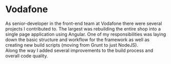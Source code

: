 <!--
  id: 2877
  slug: vodafone
  type: fortpolio
  excerpt: Rebuilt shop flow into a single page application using Angular. Added several improvements to the build process. Updated/refactored a lot of legacy code. Improved code quality.
  excerptNl: Nieuwe implementatie van de checkout flow in een SPA met behulp van Angular.
Verschillende verbeteringen toegevoegd aan het build proces.
Veel verouderde code bijgewerkt/ge-refactored.
Verbeterde code kwaliteit.
  categories: JavaScript, HTML/CSS, framework
  tags: scrum, CSS, HTML, JavaScript, Angular, Grunt, NodeJS, TDD, Cucumber
  clients: Vodafone
  collaboration: 
  prizes: 
  thumbnail: vf_PDP.png
  image: vf_PDP.png
  images: vf_160712-DEVICE_Page_03a.png, vf_160712-DEVICE_Page_03b.png, vf_PDP.png, vfIDE.png
  inCv: true
  inPortfolio: true
  dateFrom: 2015-09-24
  dateTo: 2016-12-30
-->

# Vodafone

As senior-developer in the front-end team at Vodafone there were several projects I contributed to. The largest was rebuilding the entire shop into a single page application using Angular. One of my responsibilities was laying down the basic structure and workflow for the framework as well as creating new build scripts (moving from Grunt to just NodeJS).<br />
Along the way I added several improvements to the build process and overall code quality.
